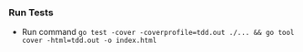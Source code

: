 ### Run Tests

- Run command `go test -cover -coverprofile=tdd.out ./... && go tool cover -html=tdd.out -o index.html`